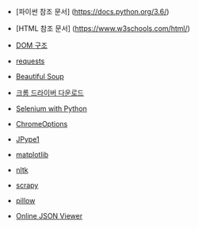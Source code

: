 * [파이썬 참조 문서] (https://docs.python.org/3.6/)
* [HTML 참조 문서] (https://www.w3schools.com/html/)
* [DOM 구조](https://developer.mozilla.org/ko/docs/Web/API/Document_Object_Model/%EC%86%8C%EA%B0%9C)
* [requests](https://2.python-requests.org//en/master/)

* [Beautiful Soup](https://www.crummy.com/software/BeautifulSoup/bs4/doc/)
* [크롬 드라이버 다운로드](https://sites.google.com/a/chromium.org/chromedriver/downloads)
* [Selenium with Python](https://selenium-python.readthedocs.io/)  
* [ChromeOptions](https://sites.google.com/a/chromium.org/chromedriver/capabilities)
* [JPype1](https://www.lfd.uci.edu/~gohlke/pythonlibs/#jpye)
* [matplotlib](https://matplotlib.org/)
* [nltk](https://raw.githubusercontent.com/nltk/nltk_data/gh-pages/index.xml)

* [scrapy](https://scrapy.org/)
* [pillow](https://pillow.readthedocs.io/en/5.1.x/)
* [Online JSON Viewer](http://jsonviewer.stack.hu/)
